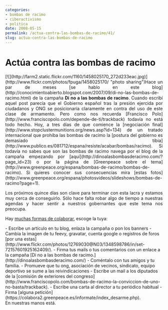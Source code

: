 ```yaml
---
categories:
- bombas de racimo
- ciberactivismo
- politica
date: 2008-05-15
permalink: /actua-contra-las-bombas-de-racimo/41/
slug: actua-contra-las-bombas-de-racimo
---
```


# Actúa contra las bombas de racimo

<div style="text-align: justify">[![](http://farm2.static.flickr.com/1160/1458025170_272d233eac.jpg)](http://www.flickr.com/photos/fpuga/1458025170/ "photo sharing")Hace un par de meses [se hablo en este blog](http://conocimientoabierto.blogspot.com/2007/09/di-no-las-bombas-de-racimo.html) de la campaña <span style="font-weight: bold">Di no a las bombas de racimo</span>. Cuando escribí aquel post parecía que el Gobierno español tras la presión ejercida por ciudadanos y ONG se posicionaría claramente en contra del uso de este clase de armamento. Pero como nos recuerda [Francisco Polo](http://www.franciscopolo.com/depende-de-ti/trackback) todavía no está todo hecho. Hoy, a tres días de que comience la [negociación final](http://www.stopclustermunitions.org/news.asp?id=134) de un tratado internacional que prohíba las bombas de racimo la [postura del gobierno es demasiado tibia](http://www.publico.es/081712/espana/resiste/acabar/bombas/racimo). Si todavía no sabes que son las bombas de racimo navega por el blog de la campaña empezando por [aquí](http://dinoalasbombasderacimo.com/?page_id=23) o por la página de [Greenpeace sobre el tema](http://www.greenpeace.org/espana/bombas-de-racimo/bombas-de-racimo). Si quieres conocer sus consecuencias mira [estas fotos](http://www.greenpeace.org/espana/photosvideos/slideshows/bombas-de-racimo?page=1).

Los próximos quince días son clave para terminar con esta lacra y estamos muy cerca de conseguirlo. Sólo hace falta robar algo de tiempo a nuestras agendas y hacer sentir a nuestros gobernantes que este tema nos preocupa.

Hay [muchas formas de colaborar](http://www.canalsolidario.org/web/noticias/noticia/?id_noticia=9188), escoge la tuya:

</div>- Escribe un artículo en tu blog, enlaza la campaña o pon los banners
- Cambia la imagen de tu feevy, gravatar, cuenta google o registros de foros [por una estas](http://www.flickr.com/photos/12769030@N03/1348598786/in/set-72157601925162409/).
- Firma tus mails o tus comentarios con un enlace a la campaña [Di no a las bombas de racimo.](http://dinoalasbombasderacimo.com/)
- Coméntalo con tus amigos y tu familia.
- Promueve que tu ong, asociación de vecinos, sindicato, equipo deportivo se sume a las reivindicaciones
- Escribe un mail a los diputados de la [comisión de exteriores del congreso](http://www.franciscopolo.com/bombas-de-racimo-la-conviccion-de-uno-no-basta/trackback).
- Escribe una carta al director a tu periódico habitual
- Firma [alguna petición](https://colabora2.greenpeace.es/informate/index_desarme.php).

<div style="text-align: justify">En nuestras manos está.</div>